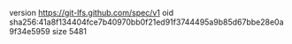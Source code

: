 version https://git-lfs.github.com/spec/v1
oid sha256:41a8f134404fce7b40970bb0f21ed91f3744495a9b85d67bbe28e0a9f34e5959
size 5481
